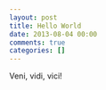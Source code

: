```yaml
---
layout: post
title: Hello World
date: 2013-08-04 00:00
comments: true
categories: []
---
```

<p>Veni, vidi, vici!</p>
